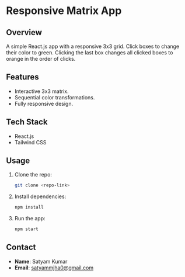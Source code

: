 # Responsive Matrix App

## Overview
A simple React.js app with a responsive 3x3 grid. Click boxes to change their color to green. Clicking the last box changes all clicked boxes to orange in the order of clicks.

## Features
- Interactive 3x3 matrix.
- Sequential color transformations.
- Fully responsive design.

## Tech Stack
- React.js
- Tailwind CSS

## Usage
1. Clone the repo:
   ```bash
   git clone <repo-link>
   ```
2. Install dependencies:
   ```bash
   npm install
   ```
3. Run the app:
   ```bash
   npm start
   ```

## Contact
- **Name**: Satyam Kumar
- **Email**: [satyammjha0@gmail.com](mailto:satyammjha0@gmail.com)
